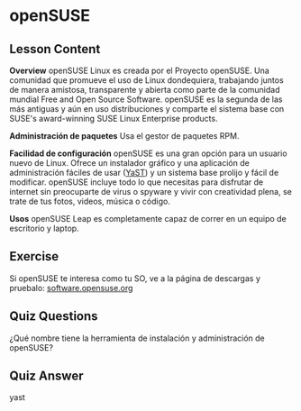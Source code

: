 # openSUSE

## Lesson Content

<b>Overview</b>
openSUSE Linux es creada por el Proyecto openSUSE. Una comunidad que promueve el uso de Linux dondequiera, trabajando juntos de manera amistosa, transparente y abierta como parte de la comunidad mundial Free and Open Source Software. openSUSE es la segunda de las más antiguas y aún en uso distribuciones y comparte el sistema base con SUSE's award-winning SUSE Linux Enterprise products.

<b>Administración de paquetes</b>
Usa el gestor de paquetes RPM.

<b>Facilidad de configuración</b>
openSUSE es una gran opción para un usuario nuevo de Linux. Ofrece un instalador gráfico y una aplicación de administración fáciles de usar (<a href="http://yast.github.io/">YaST</a>) y un sistema base prolijo y fácil de modificar. openSUSE incluye todo lo que necesitas para disfrutar de internet sin preocuparte de virus o spyware y vivir con creatividad plena, se trate de tus fotos, videos, música o código.

<b>Usos</b>
openSUSE Leap es completamente capaz de correr en un equipo de escritorio y laptop.

## Exercise

Si openSUSE te interesa como tu SO, ve a la página de descargas y pruebalo: <a href='https://software.opensuse.org/'>software.opensuse.org</a>

## Quiz Questions

¿Qué nombre tiene la herramienta de instalación y administración de openSUSE?

## Quiz Answer

yast
